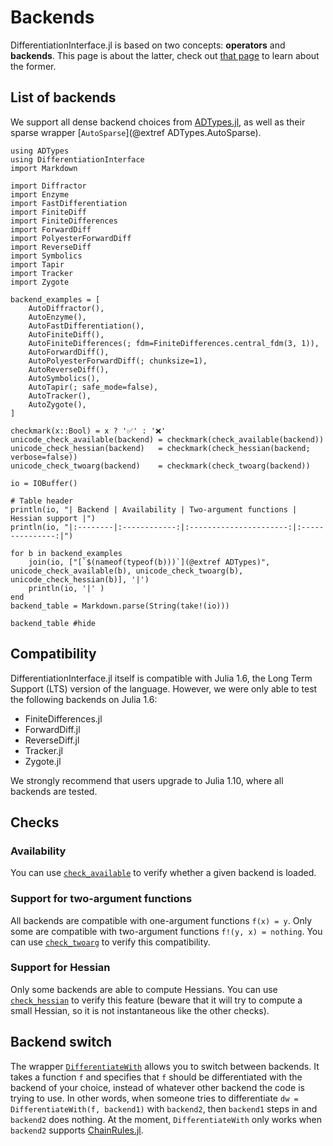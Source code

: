 # Backends

DifferentiationInterface.jl is based on two concepts: **operators** and **backends**.
This page is about the latter, check out [that page](@ref "Operators") to learn about the former.

## List of backends

We support all dense backend choices from [ADTypes.jl](https://github.com/SciML/ADTypes.jl), as well as their sparse wrapper [`AutoSparse`](@extref ADTypes.AutoSparse).

```@setup backends
using ADTypes
using DifferentiationInterface
import Markdown

import Diffractor
import Enzyme
import FastDifferentiation
import FiniteDiff
import FiniteDifferences
import ForwardDiff
import PolyesterForwardDiff
import ReverseDiff
import Symbolics
import Tapir
import Tracker
import Zygote

backend_examples = [
    AutoDiffractor(),
    AutoEnzyme(),
    AutoFastDifferentiation(),
    AutoFiniteDiff(),
    AutoFiniteDifferences(; fdm=FiniteDifferences.central_fdm(3, 1)),
    AutoForwardDiff(),
    AutoPolyesterForwardDiff(; chunksize=1),
    AutoReverseDiff(),
    AutoSymbolics(),
    AutoTapir(; safe_mode=false),
    AutoTracker(),
    AutoZygote(),
]

checkmark(x::Bool) = x ? '✅' : '❌'
unicode_check_available(backend) = checkmark(check_available(backend))
unicode_check_hessian(backend)   = checkmark(check_hessian(backend; verbose=false))
unicode_check_twoarg(backend)    = checkmark(check_twoarg(backend))

io = IOBuffer()

# Table header 
println(io, "| Backend | Availability | Two-argument functions | Hessian support |")
println(io, "|:--------|:------------:|:----------------------:|:---------------:|")

for b in backend_examples
    join(io, ["[`$(nameof(typeof(b)))`](@extref ADTypes)", unicode_check_available(b), unicode_check_twoarg(b), unicode_check_hessian(b)], '|')
    println(io, '|' )
end
backend_table = Markdown.parse(String(take!(io)))
```

```@example backends
backend_table #hide
```

## Compatibility

DifferentiationInterface.jl itself is compatible with Julia 1.6, the Long Term Support (LTS) version of the language.
However, we were only able to test the following backends on Julia 1.6:

- FiniteDifferences.jl
- ForwardDiff.jl
- ReverseDiff.jl
- Tracker.jl
- Zygote.jl

We strongly recommend that users upgrade to Julia 1.10, where all backends are tested.

## Checks

### Availability

You can use [`check_available`](@ref) to verify whether a given backend is loaded.

### Support for two-argument functions

All backends are compatible with one-argument functions `f(x) = y`.
Only some are compatible with two-argument functions `f!(y, x) = nothing`.
You can use [`check_twoarg`](@ref) to verify this compatibility.

### Support for Hessian

Only some backends are able to compute Hessians.
You can use [`check_hessian`](@ref) to verify this feature (beware that it will try to compute a small Hessian, so it is not instantaneous like the other checks).

## Backend switch

The wrapper [`DifferentiateWith`](@ref) allows you to switch between backends.
It takes a function `f` and specifies that `f` should be differentiated with the backend of your choice, instead of whatever other backend the code is trying to use.
In other words, when someone tries to differentiate `dw = DifferentiateWith(f, backend1)` with `backend2`, then `backend1` steps in and `backend2` does nothing.
At the moment, `DifferentiateWith` only works when `backend2` supports [ChainRules.jl](https://github.com/JuliaDiff/ChainRules.jl).
